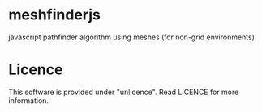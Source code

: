 # meshfinderjs
javascript pathfinder algorithm using meshes (for non-grid environments)

# Licence

This software is provided under "unlicence". Read LICENCE for more information.
